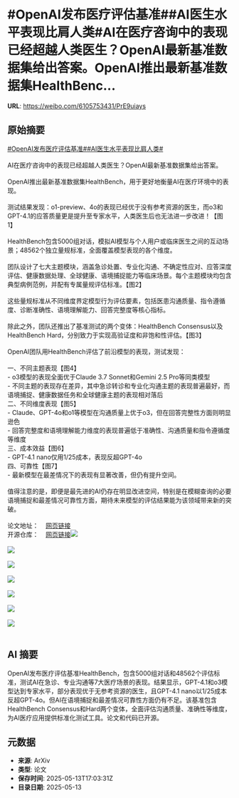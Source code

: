 # #OpenAI发布医疗评估基准##AI医生水平表现比肩人类#AI在医疗咨询中的表现已经超越人类医生？OpenAI最新基准数据集给出答案。OpenAI推出最新基准数据集HealthBenc...

**URL**: https://weibo.com/6105753431/PrE9uiays

## 原始摘要

<a href="https://m.weibo.cn/search?containerid=231522type%3D1%26t%3D10%26q%3D%23OpenAI%E5%8F%91%E5%B8%83%E5%8C%BB%E7%96%97%E8%AF%84%E4%BC%B0%E5%9F%BA%E5%87%86%23&amp;extparam=%23OpenAI%E5%8F%91%E5%B8%83%E5%8C%BB%E7%96%97%E8%AF%84%E4%BC%B0%E5%9F%BA%E5%87%86%23" data-hide=""><span class="surl-text">#OpenAI发布医疗评估基准#</span></a><a href="https://m.weibo.cn/search?containerid=231522type%3D1%26t%3D10%26q%3D%23AI%E5%8C%BB%E7%94%9F%E6%B0%B4%E5%B9%B3%E8%A1%A8%E7%8E%B0%E6%AF%94%E8%82%A9%E4%BA%BA%E7%B1%BB%23&amp;extparam=%23AI%E5%8C%BB%E7%94%9F%E6%B0%B4%E5%B9%B3%E8%A1%A8%E7%8E%B0%E6%AF%94%E8%82%A9%E4%BA%BA%E7%B1%BB%23" data-hide=""><span class="surl-text">#AI医生水平表现比肩人类#</span></a><br><br>AI在医疗咨询中的表现已经超越人类医生？OpenAI最新基准数据集给出答案。<br><br>OpenAI推出最新基准数据集HealthBench，用于更好地衡量AI在医疗环境中的表现。<br><br>测试结果发现：o1-preview、4o的表现已经优于没有参考资源的医生，而o3和GPT-4.1的应答质量更是提升至专家水平，人类医生后也无法进一步改进！【图1】<br><br>HealthBench包含5000组对话，模拟AI模型与个人用户或临床医生之间的互动场景；48562个独立量规标准，全面覆盖模型表现的各个维度。<br><br>团队设计了七大主题模块，涵盖急诊处置、专业化沟通、不确定性应对、应答深度评估、健康数据处理、全球健康、语境捕捉能力等临床场景。每个主题模块均包含典型病例范例，并配有专属量规评估标准。【图2】<br><br>这些量规标准从不同维度界定模型行为评估要素，包括医患沟通质量、指令遵循度、诊断准确性、语境理解能力、回答完整度等核心指标。<br><br>除此之外，团队还推出了基准测试的两个变体：HealthBench Consensus以及HealthBench Hard，分别致力于实现高验证度和非饱和性评估。【图3】<br><br>OpenAI团队用HealthBench评估了前沿模型的表现，测试发现：<br><br>一、不同主题表现【图4】<br>- o3模型的表现全面优于Claude 3.7 Sonnet和Gemini 2.5 Pro等同类模型<br>- 不同主题的表现存在差异，其中急诊转诊和专业化沟通主题的表现普遍最好，而语境捕捉、健康数据任务和全球健康主题的表现相对落后<br>二、不同维度表现【图5】<br>- Claude、GPT-4o和o1等模型在沟通质量上优于o3，但在回答完整性方面则明显逊色<br>- 回答完整度和语境理解能力维度的表现普遍低于准确性、沟通质量和指令遵循度等维度<br>三、成本效益【图6】<br>- GPT-4.1 nano仅用1/25成本，表现反超GPT-4o<br>四、可靠性【图7】<br>- 最新模型在最差情况下的表现有显著改善，但仍有提升空间。<br><br>值得注意的是，即便是最先进的AI仍存在明显改进空间，特别是在模糊查询的必要语境捕捉和最差情况可靠性方面，期待未来模型的评估结果能为该领域带来新的突破。<br><br>论文地址：<a href="https://weibo.cn/sinaurl?u=https%3A%2F%2Fcdn.openai.com%2Fpdf%2Fbd7a39d5-9e9f-47b3-903c-8b847ca650c7%2Fhealthbench_paper.pdf" data-hide=""><span class="url-icon"><img style="width: 1rem;height: 1rem" src="https://h5.sinaimg.cn/upload/2015/09/25/3/timeline_card_small_web_default.png" referrerpolicy="no-referrer"></span><span class="surl-text">网页链接</span></a><br>开源仓库：<a href="https://weibo.cn/sinaurl?u=https%3A%2F%2Fgithub.com%2Fopenai%2Fsimple-evals" data-hide=""><span class="url-icon"><img style="width: 1rem;height: 1rem" src="https://h5.sinaimg.cn/upload/2015/09/25/3/timeline_card_small_web_default.png" referrerpolicy="no-referrer"></span><span class="surl-text">网页链接</span></a><img style="" src="https://tvax2.sinaimg.cn/large/006Fd7o3gy1i1dzlukjxoj30zk0lb431.jpg" referrerpolicy="no-referrer"><br><br><img style="" src="https://tvax3.sinaimg.cn/large/006Fd7o3gy1i1dzlx2xurj30zk0jk7ba.jpg" referrerpolicy="no-referrer"><br><br><img style="" src="https://tvax3.sinaimg.cn/large/006Fd7o3gy1i1dzlycmkgj30zk0m9wjg.jpg" referrerpolicy="no-referrer"><br><br><img style="" src="https://tvax3.sinaimg.cn/large/006Fd7o3gy1i1dzm18vc5j30zk0m8n2p.jpg" referrerpolicy="no-referrer"><br><br><img style="" src="https://tvax2.sinaimg.cn/large/006Fd7o3gy1i1dzm2orqkj30zk0m4jwt.jpg" referrerpolicy="no-referrer"><br><br><img style="" src="https://tvax3.sinaimg.cn/large/006Fd7o3gy1i1dzm53qdxj30zk0xjk7x.jpg" referrerpolicy="no-referrer"><br><br><img style="" src="https://tvax1.sinaimg.cn/large/006Fd7o3gy1i1dzm6nv75j30zk0mndkv.jpg" referrerpolicy="no-referrer"><br><br>

## AI 摘要

OpenAI发布医疗评估基准HealthBench，包含5000组对话和48562个评估标准，测试AI在急诊、专业沟通等7大医疗场景的表现。结果显示，GPT-4.1和o3模型达到专家水平，部分表现优于无参考资源的医生，且GPT-4.1 nano以1/25成本反超GPT-4o。但AI在语境捕捉和最差情况可靠性方面仍有不足。该基准包含HealthBench Consensus和Hard两个变体，全面评估沟通质量、准确性等维度，为AI医疗应用提供标准化测试工具。论文和代码已开源。

## 元数据

- **来源**: ArXiv
- **类型**: 论文
- **保存时间**: 2025-05-13T17:03:31Z
- **目录日期**: 2025-05-13
